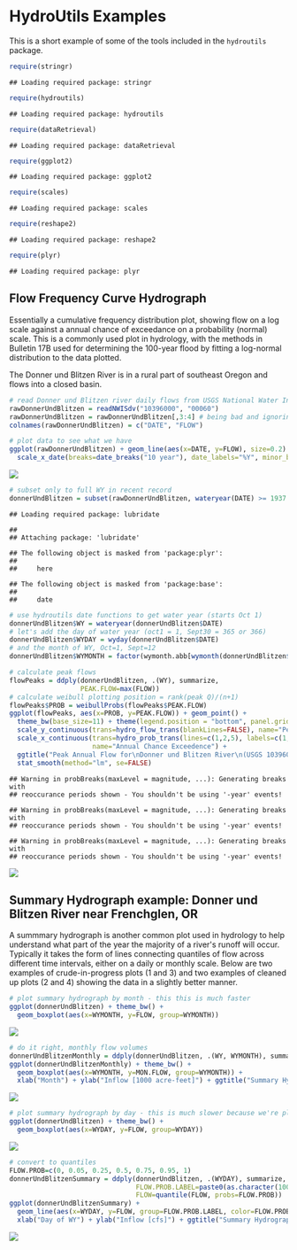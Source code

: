 # HydroUtils Examples

This is a short example of some of the tools included in the `hydroutils` package.


```r
require(stringr)
```

```
## Loading required package: stringr
```

```r
require(hydroutils)
```

```
## Loading required package: hydroutils
```

```r
require(dataRetrieval)
```

```
## Loading required package: dataRetrieval
```

```r
require(ggplot2)
```

```
## Loading required package: ggplot2
```

```r
require(scales)
```

```
## Loading required package: scales
```

```r
require(reshape2)
```

```
## Loading required package: reshape2
```

```r
require(plyr)
```

```
## Loading required package: plyr
```

## Flow Frequency Curve Hydrograph
Essentially a cumulative frequency distribution plot, showing flow on a log scale against a annual chance of exceedance on a probability (normal) scale.  This is a commonly used plot in hydrology, with the methods in Bulletin 17B used for determining the 100-year flood by fitting a log-normal distribution to the data plotted.

The Donner und Blitzen River is in a rural part of southeast Oregon and flows into a closed basin.


```r
# read Donner und Blitzen river daily flows from USGS National Water Information System
rawDonnerUndBlitzen = readNWISdv("10396000", "00060")
rawDonnerUndBlitzen = rawDonnerUndBlitzen[,3:4] # being bad and ignoring the quality codes.
colnames(rawDonnerUndBlitzen) = c("DATE", "FLOW")

# plot data to see what we have
ggplot(rawDonnerUndBlitzen) + geom_line(aes(x=DATE, y=FLOW), size=0.2) + 
  scale_x_date(breaks=date_breaks("10 year"), date_labels="%Y", minor_breaks=date_breaks("1 year"))
```

![](hydroutil_examples_files/figure-html/read-data-1.png)<!-- -->


```r
# subset only to full WY in recent record
donnerUndBlitzen = subset(rawDonnerUndBlitzen, wateryear(DATE) >= 1937 & wateryear(DATE) < 2016) # use only 
```

```
## Loading required package: lubridate
```

```
## 
## Attaching package: 'lubridate'
```

```
## The following object is masked from 'package:plyr':
## 
##     here
```

```
## The following object is masked from 'package:base':
## 
##     date
```

```r
# use hydroutils date functions to get water year (starts Oct 1)
donnerUndBlitzen$WY = wateryear(donnerUndBlitzen$DATE)
# let's add the day of water year (oct1 = 1, Sept30 = 365 or 366)
donnerUndBlitzen$WYDAY = wyday(donnerUndBlitzen$DATE)
# and the month of WY, Oct=1, Sept=12
donnerUndBlitzen$WYMONTH = factor(wymonth.abb[wymonth(donnerUndBlitzen$DATE)], levels=wymonth.abb)
```


```r
# calculate peak flows
flowPeaks = ddply(donnerUndBlitzen, .(WY), summarize, 
                  PEAK.FLOW=max(FLOW))
# calculate weibull plotting position = rank(peak Q)/(n+1)
flowPeaks$PROB = weibullProbs(flowPeaks$PEAK.FLOW)
ggplot(flowPeaks, aes(x=PROB, y=PEAK.FLOW)) + geom_point() + 
  theme_bw(base_size=11) + theme(legend.position = "bottom", panel.grid.minor=element_blank()) +
  scale_y_continuous(trans=hydro_flow_trans(blankLines=FALSE), name="Peak Daily Flow [cfs]") + 
  scale_x_continuous(trans=hydro_prob_trans(lines=c(1,2,5), labels=c(1,2,5), byPeriod=TRUE), 
                     name="Annual Chance Exceedence") +
  ggtitle("Peak Annual Flow for\nDonner und Blitzen River\n(USGS 10396000)") +
  stat_smooth(method="lm", se=FALSE)
```

```
## Warning in probBreaks(maxLevel = magnitude, ...): Generating breaks with
## reoccurance periods shown - You shouldn't be using '-year' events!

## Warning in probBreaks(maxLevel = magnitude, ...): Generating breaks with
## reoccurance periods shown - You shouldn't be using '-year' events!

## Warning in probBreaks(maxLevel = magnitude, ...): Generating breaks with
## reoccurance periods shown - You shouldn't be using '-year' events!
```

![](hydroutil_examples_files/figure-html/flow-frequency-curve-1.png)<!-- -->

## Summary Hydrograph example: Donner und Blitzen River near Frenchglen, OR
A summmary hydrograph is another common plot used in hydrology to help understand what part of the year the majority of a river's runoff will occur.  Typically it takes the form of lines connecting quantiles of flow across different time intervals, either on a daily or monthly scale.  Below are two examples of crude-in-progress plots (1 and 3) and two examples of cleaned up plots (2 and 4) showing the data in a slightly better manner.


```r
# plot summary hydrograph by month - this this is much faster
ggplot(donnerUndBlitzen) + theme_bw() + 
  geom_boxplot(aes(x=WYMONTH, y=FLOW, group=WYMONTH))
```

![](hydroutil_examples_files/figure-html/summary-hydrographs-1.png)<!-- -->

```r
# do it right, monthly flow volumes
donnerUndBlitzenMonthly = ddply(donnerUndBlitzen, .(WY, WYMONTH), summarize, MON.FLOW=sum(FLOW)*AF_PER_CFS_DAY/1000) # sum up cfs-day convert to acre-feet
ggplot(donnerUndBlitzenMonthly) + theme_bw() + 
  geom_boxplot(aes(x=WYMONTH, y=MON.FLOW, group=WYMONTH)) + 
  xlab("Month") + ylab("Inflow [1000 acre-feet]") + ggtitle("Summary Hydrograph")
```

![](hydroutil_examples_files/figure-html/summary-hydrographs-2.png)<!-- -->

```r
# plot summary hydrograph by day - this is much slower because we're plotting 366 boxplots.
ggplot(donnerUndBlitzen) + theme_bw() + 
  geom_boxplot(aes(x=WYDAY, y=FLOW, group=WYDAY))
```

![](hydroutil_examples_files/figure-html/summary-hydrographs-3.png)<!-- -->

```r
# convert to quantiles
FLOW.PROB=c(0, 0.05, 0.25, 0.5, 0.75, 0.95, 1)
donnerUndBlitzenSummary = ddply(donnerUndBlitzen, .(WYDAY), summarize, 
                                FLOW.PROB.LABEL=paste0(as.character(100*FLOW.PROB), "%"),
                                FLOW=quantile(FLOW, probs=FLOW.PROB))
ggplot(donnerUndBlitzenSummary) + 
  geom_line(aes(x=WYDAY, y=FLOW, group=FLOW.PROB.LABEL, color=FLOW.PROB.LABEL)) +
  xlab("Day of WY") + ylab("Inflow [cfs]") + ggtitle("Summary Hydrograph") + theme_bw()
```

![](hydroutil_examples_files/figure-html/summary-hydrographs-4.png)<!-- -->
